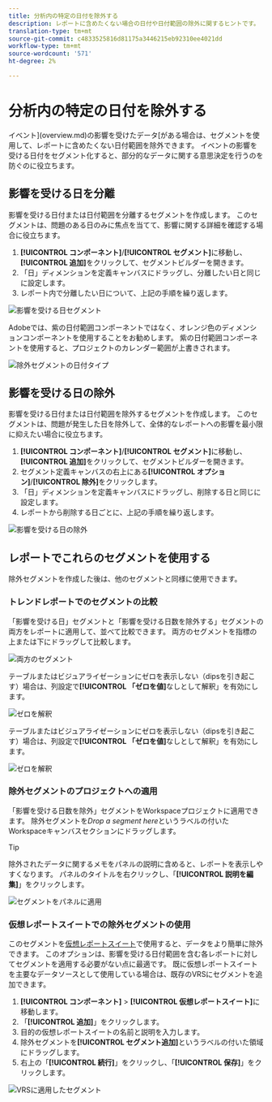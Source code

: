 ```yaml
---
title: 分析内の特定の日付を除外する
description: レポートに含めたくない場合の日付や日付範囲の除外に関するヒントです。
translation-type: tm+mt
source-git-commit: c4833525816d81175a3446215eb92310ee4021dd
workflow-type: tm+mt
source-wordcount: '571'
ht-degree: 2%

---
```



# 分析内の特定の日付を除外する

イベント](overview.md)の影響を受けたデータ[がある場合は、セグメントを使用して、レポートに含めたくない日付範囲を除外できます。 イベントの影響を受ける日付をセグメント化すると、部分的なデータに関する意思決定を行うのを防ぐのに役立ちます。

## 影響を受ける日を分離

影響を受ける日付または日付範囲を分離するセグメントを作成します。 このセグメントは、問題のある日のみに焦点を当てて、影響に関する詳細を確認する場合に役立ちます。

1. **[!UICONTROL コンポーネント]**/**[!UICONTROL セグメント]**&#x200B;に移動し、**[!UICONTROL 追加]**&#x200B;をクリックして、セグメントビルダーを開きます。
2. 「日」ディメンションを定義キャンバスにドラッグし、分離したい日と同じに設定します。
3. レポート内で分離したい日について、上記の手順を繰り返します。

![影響を受ける日セグメント](assets/affected_days.jpg)

Adobeでは、紫の日付範囲コンポーネントではなく、オレンジ色のディメンションコンポーネントを使用することをお勧めします。 紫の日付範囲コンポーネントを使用すると、プロジェクトのカレンダー範囲が上書きされます。

![除外セグメントの日付タイプ](assets/exclude_segment_day_type.jpg)

## 影響を受ける日の除外

影響を受ける日付または日付範囲を除外するセグメントを作成します。 このセグメントは、問題が発生した日を除外して、全体的なレポートへの影響を最小限に抑えたい場合に役立ちます。

1. **[!UICONTROL コンポーネント]**/**[!UICONTROL セグメント]**&#x200B;に移動し、**[!UICONTROL 追加]**&#x200B;をクリックして、セグメントビルダーを開きます。
2. セグメント定義キャンバスの右上にある&#x200B;**[!UICONTROL オプション]**/**[!UICONTROL 除外]**&#x200B;をクリックします。
3. 「日」ディメンションを定義キャンバスにドラッグし、削除する日と同じに設定します。
4. レポートから削除する日ごとに、上記の手順を繰り返します。

![影響を受ける日の除外](assets/exclude_affected_days.jpg)

## レポートでこれらのセグメントを使用する

除外セグメントを作成した後は、他のセグメントと同様に使用できます。

### トレンドレポートでのセグメントの比較

「影響を受ける日」セグメントと「影響を受ける日数を除外する」セグメントの両方をレポートに適用して、並べて比較できます。 両方のセグメントを指標の上または下にドラッグして比較します。

![両方のセグメント](assets/affected_and_exclude.png)

テーブルまたはビジュアライゼーションにゼロを表示しない（dipsを引き起こす）場合は、列設定で&#x200B;**[!UICONTROL 「ゼロを値]**&#x200B;なしとして解釈」を有効にします。

![ゼロを解釈](assets/interpret_zero.png)

テーブルまたはビジュアライゼーションにゼロを表示しない（dipsを引き起こす）場合は、列設定で&#x200B;**[!UICONTROL 「ゼロを値]**&#x200B;なしとして解釈」を有効にします。

![ゼロを解釈](assets/interpret_zero.png)

### 除外セグメントのプロジェクトへの適用

「影響を受ける日数を除外」セグメントをWorkspaceプロジェクトに適用できます。 除外セグメントを&#x200B;*Drop a segment here*&#x200B;というラベルの付いたWorkspaceキャンバスセクションにドラッグします。

>[!TIP]
>
>除外されたデータに関するメモをパネルの説明に含めると、レポートを表示しやすくなります。 パネルのタイトルを右クリックし、「**[!UICONTROL 説明を編集]**」をクリックします。

![セグメントをパネルに適用](assets/exclude_segment_panel.jpg)

### 仮想レポートスイートでの除外セグメントの使用

このセグメントを[仮想レポートスイート](/help/components/vrs/vrs-about.md)で使用すると、データをより簡単に除外できます。 このオプションは、影響を受ける日付範囲を含む各レポートに対してセグメントを適用する必要がない点に最適です。 既に仮想レポートスイートを主要なデータソースとして使用している場合は、既存のVRSにセグメントを追加できます。

1. **[!UICONTROL コンポーネント]** > **[!UICONTROL 仮想レポートスイート]**&#x200B;に移動します。
2. 「**[!UICONTROL 追加]**」をクリックします。
3. 目的の仮想レポートスイートの名前と説明を入力します。
4. 除外セグメントを&#x200B;**[!UICONTROL セグメント追加]**&#x200B;というラベルの付いた領域にドラッグします。
5. 右上の「**[!UICONTROL 続行]**」をクリックし、「**[!UICONTROL 保存]**」をクリックします。

![VRSに適用したセグメント](assets/exclude_segment_vrs.png)
